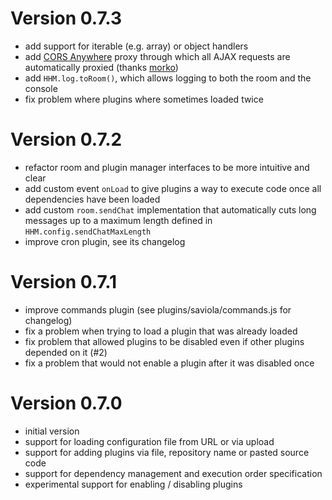 # Version 0.7.3

- add support for iterable (e.g. array) or object handlers
- add [CORS Anywhere](https://github.com/Rob--W/cors-anywhere) proxy through
    which all AJAX requests are automatically proxied (thanks
    [morko](https://github.com/morko))
- add `HHM.log.toRoom()`, which allows logging to both the room and the console
- fix problem where plugins where sometimes loaded twice

# Version 0.7.2

- refactor room and plugin manager interfaces to be more intuitive and clear
- add custom event `onLoad` to give plugins a way to execute code once
    all dependencies have been loaded
- add custom `room.sendChat` implementation that automatically cuts long
    messages up to a maximum length defined in `HHM.config.sendChatMaxLength`
- improve cron plugin, see its changelog

# Version 0.7.1

- improve commands plugin (see plugins/saviola/commands.js for changelog)
- fix a problem when trying to load a plugin that was already loaded
- fix problem that allowed plugins to be disabled even if other plugins depended
    on it (#2)
- fix a problem that would not enable a plugin after it was disabled once


# Version 0.7.0

- initial version
- support for loading configuration file from URL or via upload
- support for adding plugins via file, repository name or pasted source code
- support for dependency management and execution order specification
- experimental support for enabling / disabling plugins 